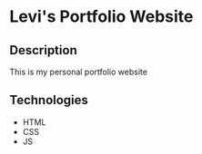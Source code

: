 # Levi's Portfolio Website

## Description
This is my personal portfolio website

## Technologies
* HTML
* CSS
* JS